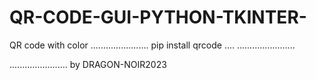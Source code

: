 # QR-CODE-GUI-PYTHON-TKINTER-
QR code with color 
.......................
pip install qrcode ....
.......................



.......................
by DRAGON-NOIR2023 
